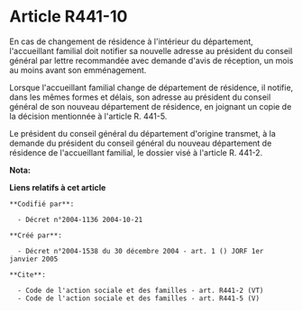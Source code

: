 # Article R441-10

En cas de changement de résidence à l'intérieur du département, l'accueillant familial doit notifier sa nouvelle adresse au
président du conseil général par lettre recommandée avec demande d'avis de réception, un mois au moins avant son
emménagement. 

Lorsque l'accueillant familial change de département de résidence, il notifie, dans les mêmes formes et délais, son adresse
au président du conseil général de son nouveau département de résidence, en joignant un copie de la décision mentionnée à
l'article R. 441-5. 

Le président du conseil général du département d'origine transmet, à la demande du président du conseil général du nouveau
département de résidence de l'accueillant familial, le dossier visé à l'article R. 441-2.

**Nota:**



**Liens relatifs à cet article**

	**Codifié par**:

	  - Décret n°2004-1136 2004-10-21

	**Créé par**:

	  - Décret n°2004-1538 du 30 décembre 2004 - art. 1 () JORF 1er janvier 2005

	**Cite**:

	  - Code de l'action sociale et des familles - art. R441-2 (VT)
	  - Code de l'action sociale et des familles - art. R441-5 (V)
